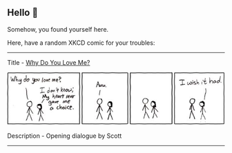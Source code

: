 ## Hello 👀

Somehow, you found yourself here.

Here, have a random XKCD comic for your troubles:

-----------------------------------

Title - [Why Do You Love Me?](https://xkcd.com/58)

![Why Do You Love Me?](./random_comic.png)

Description - Opening dialogue by Scott

-----------------------------------